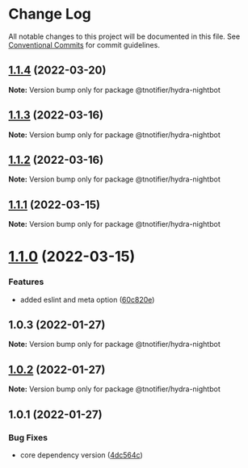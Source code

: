 # Change Log

All notable changes to this project will be documented in this file.
See [Conventional Commits](https://conventionalcommits.org) for commit guidelines.

## [1.1.4](https://github.com/tnotifier/hydra/compare/@tnotifier/hydra-nightbot@1.1.3...@tnotifier/hydra-nightbot@1.1.4) (2022-03-20)

**Note:** Version bump only for package @tnotifier/hydra-nightbot





## [1.1.3](https://github.com/tnotifier/hydra/compare/@tnotifier/hydra-nightbot@1.1.2...@tnotifier/hydra-nightbot@1.1.3) (2022-03-16)

**Note:** Version bump only for package @tnotifier/hydra-nightbot





## [1.1.2](https://github.com/tnotifier/hydra/compare/@tnotifier/hydra-nightbot@1.1.1...@tnotifier/hydra-nightbot@1.1.2) (2022-03-16)

**Note:** Version bump only for package @tnotifier/hydra-nightbot





## [1.1.1](https://github.com/tnotifier/hydra/compare/@tnotifier/hydra-nightbot@1.1.0...@tnotifier/hydra-nightbot@1.1.1) (2022-03-15)

**Note:** Version bump only for package @tnotifier/hydra-nightbot





# [1.1.0](https://github.com/tnotifier/hydra/compare/@tnotifier/hydra-nightbot@1.0.3...@tnotifier/hydra-nightbot@1.1.0) (2022-03-15)


### Features

* added eslint and meta option ([60c820e](https://github.com/tnotifier/hydra/commit/60c820e6c53250cdf3d35925a269e2142e2e89cf))





## 1.0.3 (2022-01-27)

**Note:** Version bump only for package @tnotifier/hydra-nightbot





## [1.0.2](https://github.com/tnotifier/hydra/compare/@tnotifier/hydra-nightbot@1.0.1...@tnotifier/hydra-nightbot@1.0.2) (2022-01-27)

**Note:** Version bump only for package @tnotifier/hydra-nightbot





## 1.0.1 (2022-01-27)


### Bug Fixes

* core dependency version ([4dc564c](https://github.com/tnotifier/hydra/commit/4dc564cbff42c3780f0b32d1867a7dce97b27a28))

